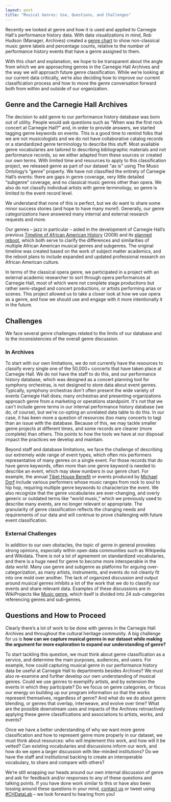 ```yaml
---
layout: post
title: "Musical Genres: Use, Questions, and Challenges"
---
```



Recently we looked at genre and how it is used and applied to Carnegie Hall's performance history data. With data visualizations in mind, Rob Hudson (Manager, Archives) created a <a href="https://carnegiehall.github.io/datalab/experiments/chdl-0006.html" target="_blank">genre chart</a> to show non-classical music genre labels and percentage counts, relative to the number of performance history events that have a genre assigned to them. 

With this chart and explanation, we hope to be transparent about the angle from which we are approaching genres in the Carnegie Hall Archives and the way we will approach future genre classification. While we’re looking at our current data critically, we’re also deciding how to improve our current classification process and how to move the genre conversation forward both from within and outside of our organization.

## Genre and the Carnegie Hall Archives

The decision to add genre to our performance history database was born out of utility. People would ask questions such as “When was the first rock concert at Carnegie Hall?” and, in order to provide answers, we started tagging genre keywords on events. This is a good time to remind folks that we are not musicologists and we do not have collaborative catalog records or a standardized genre terminology to describe this stuff. Most available genre vocabularies are tailored to describing bibliographic materials and not performance records, so we either adapted from these sources or created our own terms. With limited time and resources to apply to this classification project, we released genre as part of our dataset “as is” using The Music Ontology’s “genre” property. We have not classified the entirety of Carnegie Hall’s events: there are gaps in genre coverage, very little detailed “subgenre” coverage, and no classical music genres other than opera. We also do not classify individual artists with genre terminology, so genre is limited to the event record level.

We understand that none of this is perfect, but we do want to share some minor success stories (and hope to have many more!). Generally, our genre categorizations have answered many internal and external research requests and more.

Our genres – jazz in particular – aided in the development of Carnegie Hall’s previous <a href="http://honor.carnegiehall.org/honor/" target="_blank">Timeline of African American History</a> (2009) and its <a href="https://securegrants.neh.gov/publicquery/main.aspx?f=1&gn=MT-263969-19" target="_blank">planned reboot</a>, which both serve to clarify the differences and similarities of multiple African American musical genres and subgenres. The original timeline was created based on the work of subject matter academics, and the reboot plans to include expanded and updated professional research on African American culture.

In terms of the classical opera genre, we participated in a project with an external academic researcher to sort through opera performances at Carnegie Hall, most of which were not complete stage productions but rather semi-staged and concert productions, or artists performing arias or scenes. This project allowed us to take a closer look at how we use opera as a genre, and how we should use and engage with it more intentionally it in the future.

## Challenges

We face several genre challenges related to the limits of our database and to the inconsistencies of the overall genre discussion.

### In Archives

To start with our own limitations, we do not currently have the resources to classify every single one of the 50,000+ concerts that have taken place at Carnegie Hall. We do not have the staff to do this, and our performance history database, which was designed as a concert planning tool for symphony orchestras, is not designed to store data about event genres. Typically, symphony orchestras don't often present the wide variety of events Carnegie Hall does; many orchestras and presenting organizations approach genre from a marketing or operations standpoint. It's not that we can't include genre terms in our internal performance history database (we do, of course), but we're co-opting an unrelated data table to do this. In our case, it has been more a question of resources (too many concerts to tag) than an issue with the database. Because of this, we may tackle smaller genre projects at different times, and some records are cleaner (more complete) than others. This points to how the tools we have at our disposal impact the practices we develop and maintain.

Beyond staff and database limitations, we face the challenge of describing our extremely wide range of event types, which often mix performers representative of many genres on a single event. For those records that do have genre keywords, often more than one genre keyword is needed to describe an event, which may skew numbers in our genre chart. For example, the annual <a href="https://www.carnegiehall.org/About/History/Performance-History-Search?q=Tibet%20House%20U.S.%20Benefit%20Concert&dex=prod_PHS" target="_blank">Tibet House Benefit</a> or events produced by <a href="https://www.carnegiehall.org/About/History/Performance-History-Search?q=%22Michael%20Dorf%22&dex=prod_PHS" target="_blank">Michael Dorf</a>
 include various performers whose music ranges from rock to soul to hip hop, requiring multiple genre keywords to characterize the event. We also recognize that the genre vocabularies are ever-changing, and overly generic or outdated terms like “world music,” which we previously used to describe many events, are no longer relevant or appropriate. The granularity of genre classification reflects the changing needs and requirements of our data and will continue to prove challenging with future event classification.

### External Challenges

In addition to our own obstacles, the topic of genre in general provokes strong opinions, especially within open data communities such as Wikipedia and Wikidata. There is not a lot of agreement on standardized vocabularies, and there is a huge need for genre to become more interoperable in the data world. Many use genre and subgenre as platforms for arguing over-categorization, as many artists, instruments, and events do not cleanly fit into one mold over another. The lack of organized discussion and output around musical genres inhibits a lot of the work that we do to classify our events and share relevant data. Examples of these discussions are in WikiProjects like <a href="https://en.wikipedia.org/wiki/Category:WikiProject_Music_genres" target="_blank">Music genre</a>, which itself is divided into 24 sub-categories referencing genres and sub-genres.

## Questions and How to Proceed

Clearly there’s a lot of work to be done with genres in the Carnegie Hall Archives and throughout the cultural heritage community. A big challenge for us is **how can we capture musical genres in our dataset while making the argument for more exploration to expand our understanding of genre?**

To start tackling this question, we must think about genre classification as a service, and determine the main purposes, audiences, and users. For example, how could capturing musical genre in our performance history data be useful at Carnegie Hall to departments besides Archives? We must also re-examine and further develop our own understanding of musical genres. Could we use genres to exemplify artists, and by extension the events in which they participate? Do we focus on genre categories, or focus our energy on building up our program information so that the works represent themselves, regardless of genre? And what do we do about genre blending, or genres that overlap, interweave, and evolve over time? What are the possible downstream uses and impacts of the Archives retroactively applying these genre classifications and associations to artists, works, and events?

Once we have a better understanding of why we want more genre classification and how to represent genre more properly in our dataset, we must think about resources: who will implement this work, and how will it be vetted? Can existing vocabularies and discussions inform our work, and how do we open a larger discussion with like-minded institutions? Do we have the staff and institutional backing to create an interoperable vocabulary, to share and compare with others?

We’re still wrapping our heads around our own internal discussion of genre and ask for feedback and/or responses to any of these questions and talking points. If you have done work similar to this or have also been tossing around these questions in your mind, [contact us](/contact.md) or tweet using <a href="https://twitter.com/search/?q=%23CHDataLab" target="_blank">#CHDataLab</a> – we look forward to hearing from you!
